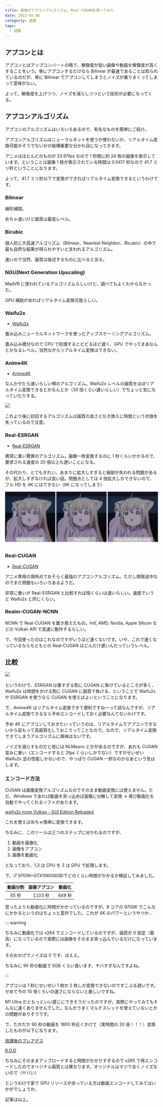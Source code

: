 ```yaml
---
title: 最強のアプコンアルゴリズム、Real-CUGANを使ってみた
date: 2022-05-06
categoriy: 話題
tags:
  - 話題
---
```


## アプコンとは

アプコンとはアップコンバートの略で、解像度が低い画像や動画を解像度が高くすることをいう。単にアプコンするだけなら Bilinear が最速であることは知られているのだが、単に Bilinear でアプコンしてしまうとノイズが乗りまくってしまって意味がない。

よって、解像度を上げつつ、ノイズを減らしつつという技術が必要になってくる。

## アプコンアルゴリズム

アプコンのアルゴリズムはいろいろあるので、有名なものを簡単にご紹介。

アプコンアルゴリズムはニューラルネットを使うか使わないか、リアルタイム変換可能かそうでないかが結構重要な分かれ目になってきます。

アニメはほとんどのものが 23.97fps なので 1 秒間に約 24 枚の画像を表示しています。ということは画像 1 枚が表示されている時間は 0.0417 秒なので 41.7 ミリ秒ということになります。

よって、41.7 ミリ秒以下で変換ができればリアルタイム変換できるというわけです。

### Bilinear

線形補間。

めちゃ速いけど画質は最低レベル。

### Bicubic

個人的三大高速アルゴリズム（Bilinear、Nearlest Neighbor、Bicubic）の中で最も自然な結果が得られやすいと言われるアルゴリズム。

速いので当然、画質は後述するものに比べると劣る。

### NGU(Next Generation Upscaling)

MadVR に使われているアルゴリズムらしいけど、調べてもよくわからなかった。

GPU 補助があればリアルタイム変換可能らしい。

### Waifu2x

- [Waifu2x](https://github.com/nihui/waifu2x-ncnn-vulkan)

畳み込みニューラルネットワークを使ったアップスケーリングアルゴリズム。

畳み込み積分なので CPU で処理するとビビるほど遅く、GPU でやってまあなんとかなるレベル。当然ながらリアルタイム変換はできない。

### Anime4K

- [Anime4K](https://github.com/bloc97/Anime4K)

なんかやたら速いらしい噂のアルゴリズム。Waifu2x レベルの画質をほぼリアルタイム変換できるとかなんとか（30 倍くらい速いらしい）でちょっと気になっていたりする。

![](https://raw.githubusercontent.com/bloc97/Anime4K/master/results/Comparisons/Cropped_Screenshots/Magia_360p_4K.png)

これより後に初回するアルゴリズムは画質の良さと引き換えに時間という対価を失っているので注意。

### Real-ESRGAN

- [Real-ESRGAN](https://github.com/xinntao/Real-ESRGAN)

異常に重い驚異のアルゴリズム。画像一枚変換するのに 1 秒くらいかかるので、要求される速度の 20 倍以上も遅いことになる。

その代わり、とてもきれい。あまりに拡大しすぎると細部が失われる問題があるが、拡大しすぎなければ良い話。問題点としては 4 倍拡大しかできないので、フル HD を 4K にはできない（8K になってしまう）

![](https://raw.githubusercontent.com/xinntao/public-figures/master/Real-ESRGAN/cmp_realesrgan_anime_1.png)

### Real-CUGAN

- [Real-CUGAN](https://github.com/bilibili/ailab/blob/main/Real-CUGAN/README_EN.md)

アニメ専用の現時点でおそらく最強のアプコンアルゴリズム。ただし開発途中なのでまだ問題もいろいろあるようだ。

非常に重いが Real-ESRGAN と比較すれば倍くらいは速いらしい。速度でいうと Waifu2x と同じくらい。

### Realm-CUGAN-NCNN

NCNN で Real-CUGAN を置き換えたもの。Intl, AMD, Nvidia, Apple Silicon などの Vulkan API で高速に動作するらしい。

で、今回使ったのはこれなのですがいうほど速くないです。いや、これで速くなっているならもともとの Real-CUGAN はどんだけ遅いんだっていうレベル。

## 比較

![](https://raw.githubusercontent.com/bilibili/ailab/main/Real-CUGAN/demos/title-compare1.png)

というわけで、ESRGAN は重すぎる割に CUGAN に負けているところが多く、Waifu2x は時間をかける割に CUGAN に画質で負ける、ということで Waifu2x や ESRGAN を使うなら CUGAN を使えばよいということになります。

で、Anime4K はリアルタイム変換できて便利ですね〜って話なんですが、リアルタイム変換できるなら予めエンコードしておく必要なんてないわけです。

予め 4K にアプコンしておきたいっていうのは、リアルタイムでアプコンできないから前もって高画質化しておこうってことなので。なので、リアルタイム変換できてしまうアルゴリズムに興味はないです。

ノイズを減らすものだと他には NLMeans とかがあるのですが、あれも CUGAN 並みに重い（エンコードすると 2fps くらいしかでない）ですがせいぜい Waifu2x 並の性能しかないので、やっぱり CUGAN 一択なのかなあという気はします。

### エンコード方法

CUGAN は画像変換アルゴリズムなのでそのまま動画変換には使えません。ただ、Windows であれば動画を突っ込めば画像に分解して変換 → 再び動画化を自動でやってくれるソフトがあります。

[waifu2x ncnn Vulkan - GUI Edition Reloaded](https://github.com/XyLe-GBP/waifu2x-ncnn-vulkan-GUI-Edition-Reloaded)

これを使えばめちゃ簡単に変換できます。

ちなみに、このツールは三つのステップに分かれるのですが、

1. 動画を画像化
2. 画像をアプコン
3. 画像を動画化

となっており、1,3 は CPU を 2 は GPU で処理します。

で、i7 9700K+GTX1060(6GB)でどのくらい時間がかかるか検証してみました。

| 動画分割 | 画像アプコン | 動画化 |
| :------: | :----------: | :----: |
|  65 秒   |   1103 秒    | 648 秒 |

思ったよりも動画化に時間がかかっているのですが、8 コアの 9700K でこんなにかかるというのはちょっと意外でした。これが 4K のパワーというやつか...

::: warning

ちなみに動画化では x264 でエンコードしているのですが、画質が 0 設定（最高）になっているので実際には画像をそのまま突っ込んでいるだけになっています。

そのおかげでノイズは 0 です、はええ。

ちなみに 90 秒の動画で 5GB くらい食います、ヤバすぎなんですよね。

:::

アプコンは 1 秒にせいぜい 1 枚か 2 枚しか変換できないのですこぶる遅いです。せめて今の 10 倍くらいの速さにならないと厳しいですね。

M1 Ultra だともっといい感じにできそうだったのですが、実際にやってみてもそんなに速くありませんでした。なんかうまくマルチスレッドを使えていないとかの問題がありそうです。

で、たかだか 90 秒の動画を 1800 秒近くかけて（実時間の 20 倍！！！）変換したものが以下になります。

[放課後のプレアデス](https://www.youtube.com/watch?v=BztFifV7mhs)

[R.O.D](https://www.youtube.com/watch?v=eFNgNs_Trts)

ちなみにそのままアップロードすると時間がかかりすぎるので x265 で再エンコードしたのでオリジナル画質とは異なります。オリジナルはマジで全くノイズないので（ヤバい）

というわけで家で GPU リソースが余っている方は動画エンコードしてみてはいかがでしょうか。

記事は以上。
